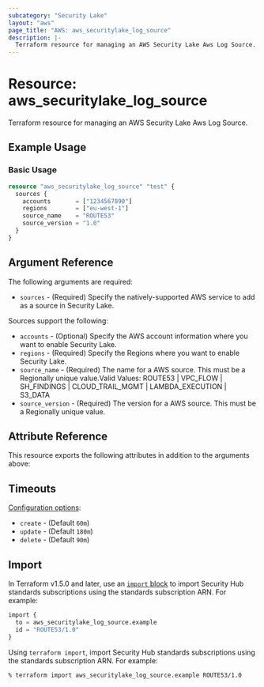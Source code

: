 ```yaml
---
subcategory: "Security Lake"
layout: "aws"
page_title: "AWS: aws_securitylake_log_source"
description: |-
  Terraform resource for managing an AWS Security Lake Aws Log Source.
---
```


# Resource: aws_securitylake_log_source

Terraform resource for managing an AWS Security Lake Aws Log Source.

## Example Usage

### Basic Usage

```terraform
resource "aws_securitylake_log_source" "test" {
  sources {
    accounts       = ["1234567890"]
    regions        = ["eu-west-1"]
    source_name    = "ROUTE53"
    source_version = "1.0"
  }
}
```

## Argument Reference

The following arguments are required:

* `sources` - (Required) Specify the natively-supported AWS service to add as a source in Security Lake.

Sources support the following:

* `accounts` - (Optional) Specify the AWS account information where you want to enable Security Lake.
* `regions` - (Required) Specify the Regions where you want to enable Security Lake.
* `source_name` - (Required) The name for a AWS source. This must be a Regionally unique value.Valid Values: ROUTE53 | VPC_FLOW | SH_FINDINGS | CLOUD_TRAIL_MGMT | LAMBDA_EXECUTION | S3_DATA
* `source_version` - (Required) The version for a AWS source. This must be a Regionally unique value.

## Attribute Reference

This resource exports the following attributes in addition to the arguments above:

## Timeouts

[Configuration options](https://developer.hashicorp.com/terraform/language/resources/syntax#operation-timeouts):

* `create` - (Default `60m`)
* `update` - (Default `180m`)
* `delete` - (Default `90m`)

## Import

In Terraform v1.5.0 and later, use an [`import` block](https://developer.hashicorp.com/terraform/language/import) to import Security Hub standards subscriptions using the standards subscription ARN. For example:

```terraform
import {
  to = aws_securitylake_log_source.example
  id = "ROUTE53/1.0"
}
```

Using `terraform import`, import Security Hub standards subscriptions using the standards subscription ARN. For example:

```console
% terraform import aws_securitylake_log_source.example ROUTE53/1.0
```

